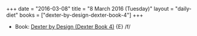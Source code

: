 +++
date = "2016-03-08"
title = "8 March 2016 (Tuesday)"
layout = "daily-diet"
books = ["dexter-by-design-dexter-book-4"]
+++

<ul>
<li class="entry Book">Book: <a href="/books/dexter-by-design-dexter-book-4">Dexter by Design (Dexter Book 4)</a> {E} /f/</li>
</ul>